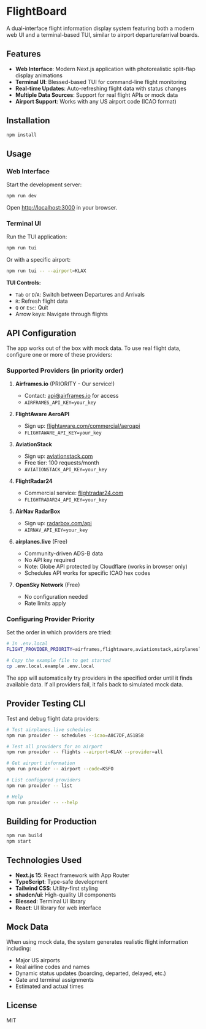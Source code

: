 # FlightBoard

A dual-interface flight information display system featuring both a modern web UI and a terminal-based TUI, similar to airport departure/arrival boards.

## Features

- **Web Interface**: Modern Next.js application with photorealistic split-flap display animations
- **Terminal UI**: Blessed-based TUI for command-line flight monitoring
- **Real-time Updates**: Auto-refreshing flight data with status changes
- **Multiple Data Sources**: Support for real flight APIs or mock data
- **Airport Support**: Works with any US airport code (ICAO format)

## Installation

```bash
npm install
```

## Usage

### Web Interface

Start the development server:

```bash
npm run dev
```

Open [http://localhost:3000](http://localhost:3000) in your browser.

### Terminal UI

Run the TUI application:

```bash
npm run tui
```

Or with a specific airport:

```bash
npm run tui -- --airport=KLAX
```

**TUI Controls:**
- `Tab` or `D`/`A`: Switch between Departures and Arrivals
- `R`: Refresh flight data
- `Q` or `Esc`: Quit
- Arrow keys: Navigate through flights

## API Configuration

The app works out of the box with mock data. To use real flight data, configure one or more of these providers:

### Supported Providers (in priority order)

1. **Airframes.io** (PRIORITY - Our service!)
   - Contact: api@airframes.io for access
   - `AIRFRAMES_API_KEY=your_key`

2. **FlightAware AeroAPI**
   - Sign up: [flightaware.com/commercial/aeroapi](https://flightaware.com/commercial/aeroapi/)
   - `FLIGHTAWARE_API_KEY=your_key`

3. **AviationStack**
   - Sign up: [aviationstack.com](https://aviationstack.com/signup/free)
   - Free tier: 100 requests/month
   - `AVIATIONSTACK_API_KEY=your_key`

4. **FlightRadar24**
   - Commercial service: [flightradar24.com](https://www.flightradar24.com/commercial-services/data-feeds)
   - `FLIGHTRADAR24_API_KEY=your_key`

5. **AirNav RadarBox**
   - Sign up: [radarbox.com/api](https://www.radarbox.com/api)
   - `AIRNAV_API_KEY=your_key`

6. **airplanes.live** (Free)
   - Community-driven ADS-B data
   - No API key required
   - Note: Globe API protected by Cloudflare (works in browser only)
   - Schedules API works for specific ICAO hex codes

7. **OpenSky Network** (Free)
   - No configuration needed
   - Rate limits apply

### Configuring Provider Priority

Set the order in which providers are tried:

```bash
# In .env.local
FLIGHT_PROVIDER_PRIORITY=airframes,flightaware,aviationstack,airplaneslive

# Copy the example file to get started
cp .env.local.example .env.local
```

The app will automatically try providers in the specified order until it finds available data. If all providers fail, it falls back to simulated mock data.

## Provider Testing CLI

Test and debug flight data providers:

```bash
# Test airplanes.live schedules
npm run provider -- schedules --icao=A8C7DF,A51B58

# Test all providers for an airport
npm run provider -- flights --airport=KLAX --provider=all

# Get airport information
npm run provider -- airport --code=KSFO

# List configured providers
npm run provider -- list

# Help
npm run provider -- --help
```

## Building for Production

```bash
npm run build
npm start
```

## Technologies Used

- **Next.js 15**: React framework with App Router
- **TypeScript**: Type-safe development
- **Tailwind CSS**: Utility-first styling
- **shadcn/ui**: High-quality UI components
- **Blessed**: Terminal UI library
- **React**: UI library for web interface

## Mock Data

When using mock data, the system generates realistic flight information including:
- Major US airports
- Real airline codes and names
- Dynamic status updates (boarding, departed, delayed, etc.)
- Gate and terminal assignments
- Estimated and actual times

## License

MIT
